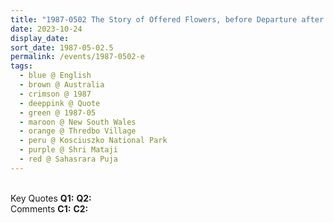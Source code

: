 ```yaml
---
title: "1987-0502 The Story of Offered Flowers, before Departure after the Evening Program, the day before Sahasrāra Pūjā, Thredbo Village, Kosciuszko National Park, New South Wales, Australia"
date: 2023-10-24
display_date: 
sort_date: 1987-05-02.5
permalink: /events/1987-0502-e
tags:
  - blue @ English
  - brown @ Australia
  - crimson @ 1987
  - deeppink @ Quote
  - green @ 1987-05
  - maroon @ New South Wales
  - orange @ Thredbo Village
  - peru @ Kosciuszko National Park
  - purple @ Shri Mataji
  - red @ Sahasrara Puja
---
```


<br>

<wave-list>
  <list-title color="DarkSeaGreen" width="55">Key Quotes</list-title>
  <list-item color="BlanchedAlmond" width="280"><b>Q1:</b> <i></i></list-item>
  <list-item color="Lavender" width="280"><b>Q2:</b> <i></i></list-item>
</wave-list>

<br>

<wave-list>
  <list-title color="DarkSeaGreen" width="55">Comments</list-title>
  <list-item color="BlanchedAlmond" width="280"><b>C1:</b> <i></i></list-item>
  <list-item color="Lavender" width="280"><b>C2:</b> <i></i></list-item>
</wave-list>